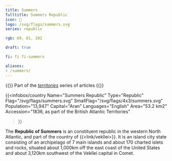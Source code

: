 ```yaml
---
title: Summers
fulltitle: Summers Republic
icon: 🦀
logo: /svg/flags/summers.svg
series: republic

rgb: 69, 81, 202

draft: true

fi: fi fi-summers

aliases:
- /summers/
---
```

{{<note series>}}
 Part of the *[territories](/territories/)* series of articles
{{</note>}}

{{<infobox/country
	 Name="Summers Republic"
	 Type="Republic"
	 Flag="/svg/flags/summers.svg"
	 SmallFlag="/svg/flags/4x3/summers.svg"
	 Population="13,947"
	 Capital="Aran"
	 Languages="English"
	 Area="53.2 km2"
	 Accession="1836, as part of the British Atlantic Territories"
 >}}

The <span class="fi fi-summers"></span> **Republic of Summers** is an constituent republic in the western North Atlantic, and part of the country of {{<link/vekllei>}}. It is an island city state consisting of an archipelago of 7 main islands and about 170 charted islets and rocks, situated about 1,000km off the east coast of the United States and about 3,120km southwest of the Vekllei capital in Comet.